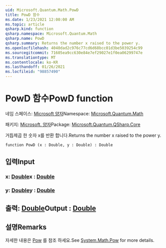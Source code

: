 ```yaml
---
uid: Microsoft.Quantum.Math.PowD
title: PowD 함수
ms.date: 1/23/2021 12:00:00 AM
ms.topic: article
qsharp.kind: function
qsharp.namespace: Microsoft.Quantum.Math
qsharp.name: PowD
qsharp.summary: Returns the number x raised to the power y.
ms.openlocfilehash: 4040dad2c976c77cd6d68bcc01d3be5039254c99
ms.sourcegitcommit: 71605ea9cc630e84e7ef29027e1f0ea06299747e
ms.translationtype: MT
ms.contentlocale: ko-KR
ms.lasthandoff: 01/26/2021
ms.locfileid: "98857490"
---
```

# <a name="powd-function"></a><span data-ttu-id="6ab3f-102">PowD 함수</span><span class="sxs-lookup"><span data-stu-id="6ab3f-102">PowD function</span></span>

<span data-ttu-id="6ab3f-103">네임 스페이스: [Microsoft 양자](xref:Microsoft.Quantum.Math)</span><span class="sxs-lookup"><span data-stu-id="6ab3f-103">Namespace: [Microsoft.Quantum.Math](xref:Microsoft.Quantum.Math)</span></span>

<span data-ttu-id="6ab3f-104">패키지: [Microsoft. 양자](https://nuget.org/packages/Microsoft.Quantum.QSharp.Core)</span><span class="sxs-lookup"><span data-stu-id="6ab3f-104">Package: [Microsoft.Quantum.QSharp.Core](https://nuget.org/packages/Microsoft.Quantum.QSharp.Core)</span></span>


<span data-ttu-id="6ab3f-105">거듭제곱 한 숫자 x를 반환 합니다.</span><span class="sxs-lookup"><span data-stu-id="6ab3f-105">Returns the number x raised to the power y.</span></span>

```qsharp
function PowD (x : Double, y : Double) : Double
```


## <a name="input"></a><span data-ttu-id="6ab3f-106">입력</span><span class="sxs-lookup"><span data-stu-id="6ab3f-106">Input</span></span>

### <a name="x--double"></a><span data-ttu-id="6ab3f-107">x: [Double](xref:microsoft.quantum.lang-ref.double)</span><span class="sxs-lookup"><span data-stu-id="6ab3f-107">x : [Double](xref:microsoft.quantum.lang-ref.double)</span></span>




### <a name="y--double"></a><span data-ttu-id="6ab3f-108">y: [Double](xref:microsoft.quantum.lang-ref.double)</span><span class="sxs-lookup"><span data-stu-id="6ab3f-108">y : [Double](xref:microsoft.quantum.lang-ref.double)</span></span>





## <a name="output--double"></a><span data-ttu-id="6ab3f-109">출력: [Double](xref:microsoft.quantum.lang-ref.double)</span><span class="sxs-lookup"><span data-stu-id="6ab3f-109">Output : [Double](xref:microsoft.quantum.lang-ref.double)</span></span>



## <a name="remarks"></a><span data-ttu-id="6ab3f-110">설명</span><span class="sxs-lookup"><span data-stu-id="6ab3f-110">Remarks</span></span>

<span data-ttu-id="6ab3f-111">자세한 내용은 [Pow](https://docs.microsoft.com/dotnet/api/system.math.pow) 를 참조 하세요.</span><span class="sxs-lookup"><span data-stu-id="6ab3f-111">See [System.Math.Pow](https://docs.microsoft.com/dotnet/api/system.math.pow) for more details.</span></span>